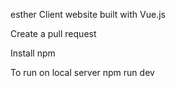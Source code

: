 esther
Client website built with Vue.js

Create a pull request

Install npm 

To run on local server npm run dev
